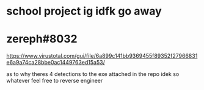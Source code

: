 # school project ig idfk go away

# zereph#8032

https://www.virustotal.com/gui/file/6a899c141bb9369455f89352f27966831e6a9a74ca28bbe0ac1449763ed15a53/

as to why theres 4 detections to the exe attached in the repo idek so whatever feel free to reverse engineer
